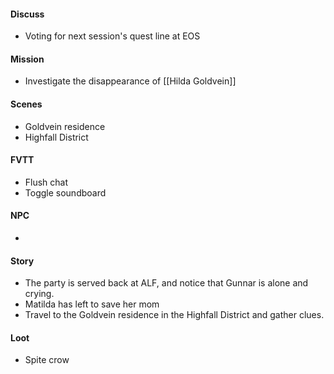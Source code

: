 #### Discuss
- Voting for next session's quest line at EOS
#### Mission
- Investigate the disappearance of [[Hilda Goldvein]]
#### Scenes
- Goldvein residence
- Highfall District
#### FVTT
- Flush chat
- Toggle soundboard
#### NPC
- 
#### Story
- The party is served back at ALF, and notice that Gunnar is alone and crying.
- Matilda has left to save her mom
- Travel to the Goldvein residence in the Highfall District and gather clues.
#### Loot
- Spite crow

